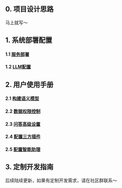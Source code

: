 ## 0. 项目设计思路
马上就写～

## 1. 系统部署配置
#### 1.1 [服务部署](https://github.com/tencentmusic/supersonic/wiki/服务部署与启动)
#### 1.2 [LLM配置](https://github.com/tencentmusic/supersonic/wiki/LLM配置)

## 2. 用户使用手册
#### 2.1 [构建语义模型](https://github.com/tencentmusic/supersonic/wiki/构建语义模型)
#### 2.2 [数据权限控制](https://github.com/tencentmusic/supersonic/wiki/数据权限控制)
#### 2.3 [问答高级设置](https://github.com/tencentmusic/supersonic/wiki/问答高级设置)
#### 2.4 [配置三方插件](https://github.com/tencentmusic/supersonic/wiki/配置第三方插件)
#### 2.5 [配置智能助理](https://github.com/tencentmusic/supersonic/wiki/配置智能助理)

## 3. 定制开发指南

后续陆续更新，如果有定制开发需求，请在社区群联系～